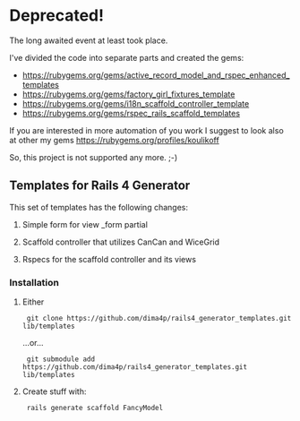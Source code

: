 # Deprecated!

The long awaited event at least took place.

I've divided the code into separate parts and created the gems:
* https://rubygems.org/gems/active_record_model_and_rspec_enhanced_templates
* https://rubygems.org/gems/factory_girl_fixtures_template
* https://rubygems.org/gems/i18n_scaffold_controller_template
* https://rubygems.org/gems/rspec_rails_scaffold_templates

If you are interested in more automation of you work I suggest to look also at other my gems https://rubygems.org/profiles/koulikoff

So, this project is not supported any more. ;-)

## Templates for Rails 4 Generator

This set of templates has the following changes:

1. Simple form for view _form partial

2. Scaffold controller that utilizes CanCan and WiceGrid

3. Rspecs for the scaffold controller and its views

### Installation

1. Either 

        git clone https://github.com/dima4p/rails4_generator_templates.git lib/templates

    ...or...

        git submodule add https://github.com/dima4p/rails4_generator_templates.git lib/templates
  
2. Create stuff with:

        rails generate scaffold FancyModel
